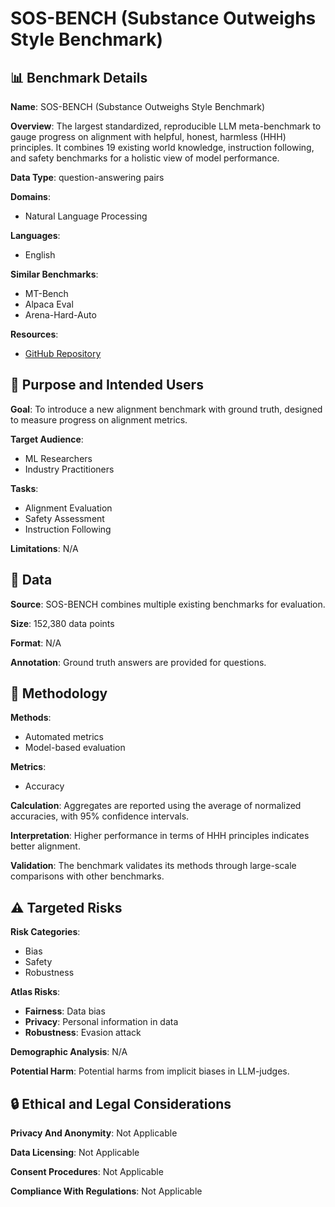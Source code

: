 # SOS-BENCH (Substance Outweighs Style Benchmark)

## 📊 Benchmark Details

**Name**: SOS-BENCH (Substance Outweighs Style Benchmark)

**Overview**: The largest standardized, reproducible LLM meta-benchmark to gauge progress on alignment with helpful, honest, harmless (HHH) principles. It combines 19 existing world knowledge, instruction following, and safety benchmarks for a holistic view of model performance.

**Data Type**: question-answering pairs

**Domains**:
- Natural Language Processing

**Languages**:
- English

**Similar Benchmarks**:
- MT-Bench
- Alpaca Eval
- Arena-Hard-Auto

**Resources**:
- [GitHub Repository](https://github.com/penfever/sos-bench)

## 🎯 Purpose and Intended Users

**Goal**: To introduce a new alignment benchmark with ground truth, designed to measure progress on alignment metrics.

**Target Audience**:
- ML Researchers
- Industry Practitioners

**Tasks**:
- Alignment Evaluation
- Safety Assessment
- Instruction Following

**Limitations**: N/A

## 💾 Data

**Source**: SOS-BENCH combines multiple existing benchmarks for evaluation.

**Size**: 152,380 data points

**Format**: N/A

**Annotation**: Ground truth answers are provided for questions.

## 🔬 Methodology

**Methods**:
- Automated metrics
- Model-based evaluation

**Metrics**:
- Accuracy

**Calculation**: Aggregates are reported using the average of normalized accuracies, with 95% confidence intervals.

**Interpretation**: Higher performance in terms of HHH principles indicates better alignment.

**Validation**: The benchmark validates its methods through large-scale comparisons with other benchmarks.

## ⚠️ Targeted Risks

**Risk Categories**:
- Bias
- Safety
- Robustness

**Atlas Risks**:
- **Fairness**: Data bias
- **Privacy**: Personal information in data
- **Robustness**: Evasion attack

**Demographic Analysis**: N/A

**Potential Harm**: Potential harms from implicit biases in LLM-judges.

## 🔒 Ethical and Legal Considerations

**Privacy And Anonymity**: Not Applicable

**Data Licensing**: Not Applicable

**Consent Procedures**: Not Applicable

**Compliance With Regulations**: Not Applicable
